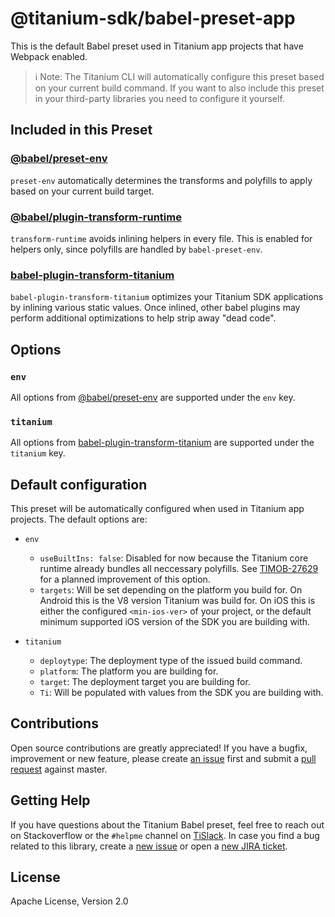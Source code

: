 # @titanium-sdk/babel-preset-app

This is the default Babel preset used in Titanium app projects that have Webpack enabled.

> ℹ️ Note: The Titanium CLI will automatically configure this preset based on your current build command. If you want to also include this preset in your third-party libraries you need to configure it yourself.

## Included in this Preset

### [@babel/preset-env](https://new.babeljs.io/docs/en/next/babel-preset-env.html)

`preset-env` automatically determines the transforms and polyfills to apply based on your current build target.

### [@babel/plugin-transform-runtime](https://github.com/babel/babel/tree/master/packages/babel-plugin-transform-runtime)

`transform-runtime` avoids inlining helpers in every file. This is enabled for helpers only, since polyfills are handled by `babel-preset-env`.

### [babel-plugin-transform-titanium](https://github.com/appcelerator/babel-plugin-transform-titanium)

`babel-plugin-transform-titanium` optimizes your Titanium SDK applications by inlining various static values. Once inlined, other babel plugins may perform additional optimizations to help strip away "dead code".

## Options

### `env`

All options from [@babel/preset-env](https://babeljs.io/docs/en/next/babel-preset-env.html) are supported under the `env` key.

### `titanium`

All options from [babel-plugin-transform-titanium](https://github.com/appcelerator/babel-plugin-transform-titanium) are supported under the `titanium` key.

## Default configuration

This preset will be automatically configured when used in Titanium app projects. The default options are:

- `env`
  - `useBuiltIns: false`: Disabled for now because the Titanium core runtime already bundles all neccessary polyfills. See [TIMOB-27629](https://jira.appcelerator.org/browse/TIMOB-27629) for a planned improvement of this option.
  - `targets`: Will be set depending on the platform you build for. On Android this is the V8 version Titanium was build for. On iOS this is either the configured `<min-ios-ver>` of your project, or the default minimum supported iOS version of the SDK you are building with.

- `titanium`
  - `deploytype`: The deployment type of the issued build command.
  - `platform`: The platform you are building for.
  - `target`: The deployment target you are building for.
  - `Ti`: Will be populated with values from the SDK you are building with.

## Contributions

Open source contributions are greatly appreciated! If you have a bugfix, improvement or new feature, please create
[an issue](https://github.com/appcelerator/babel-preset-app/issues/new) first and submit a [pull request](https://github.com/appcelerator/babel-preset-app/pulls/new) against master.

## Getting Help

If you have questions about the Titanium Babel preset, feel free to reach out on Stackoverflow or the
`#helpme` channel on [TiSlack](http://tislack.org). In case you find a bug related to this library, create a [new issue](https://github.com/appcelerator/babel-preset-app/issues/new)
or open a [new JIRA ticket](https://jira.appcelerator.org).

## License

Apache License, Version 2.0
